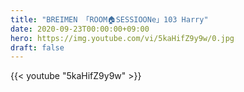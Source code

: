 ```yaml
---
title: "BREIMEN 「ROOM🏠SESSIOONe」103 Harry"
date: 2020-09-23T00:00:00+09:00
hero: https://img.youtube.com/vi/5kaHifZ9y9w/0.jpg
draft: false
---
```


{{< youtube "5kaHifZ9y9w" >}}
